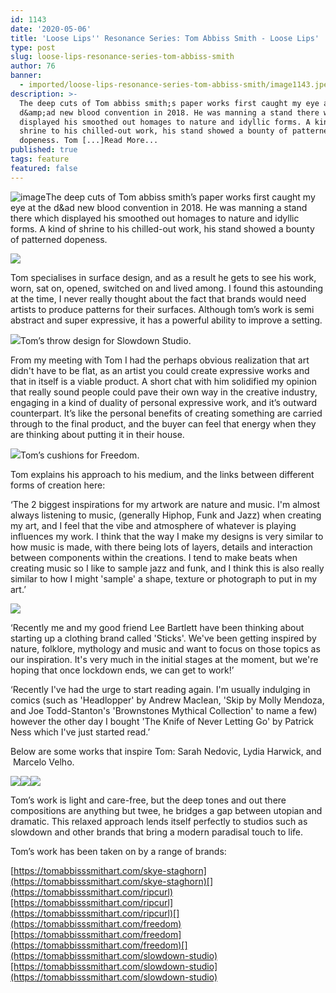 ```yaml
---
id: 1143
date: '2020-05-06'
title: 'Loose Lips'' Resonance Series: Tom Abbiss Smith - Loose Lips'
type: post
slug: loose-lips-resonance-series-tom-abbiss-smith
author: 76
banner:
  - imported/loose-lips-resonance-series-tom-abbiss-smith/image1143.jpeg
description: >-
  The deep cuts of Tom abbiss smith;s paper works first caught my eye at the
  d&amp;ad new blood convention in 2018. He was manning a stand there which
  displayed his smoothed out homages to nature and idyllic forms. A kind of
  shrine to his chilled-out work, his stand showed a bounty of patterned
  dopeness. Tom [...]Read More...
published: true
tags: feature
featured: false
---
```

![image](../imported/loose-lips-resonance-series-tom-abbiss-smith/image1143.jpeg)The deep cuts of Tom abbiss smith’s paper works first caught my eye at the d&ad new blood convention in 2018. He was manning a stand there which displayed his smoothed out homages to nature and idyllic forms. A kind of shrine to his chilled-out work, his stand showed a bounty of patterned dopeness.

![](https://lh4.googleusercontent.com/Drvizs4hTlSXbOiRpHKzFZmJQw3UiA_vIJH4fiPHfzDBBXfVfiyZUar-XQjBW4LXt7ywLRqpb3AgQuXrdBOE01FIO2AGKAsTv-ruDA_nYfDjYY44j2YJGy-Yj7oemZlv22R2S4ZF)

Tom specialises in surface design, and as a result he gets to see his work, worn, sat on, opened, switched on and lived among. I found this astounding at the time, I never really thought about the fact that brands would need artists to produce patterns for their surfaces. Although tom’s work is semi abstract and super expressive, it has a powerful ability to improve a setting. 

![](https://lh6.googleusercontent.com/cyie16Cc3k76Z-Arx0qdNh2ilP_hG3Hd6zuLuQxBZDp3INleDUm4OHqeECEk0Qy9n09wfRRkwg-rcTztQDwSfiTn_HaeUhZrkZIalGf5liSUNnyjcwtpjyzWT3u7KQ8xpZejG8CK)Tom’s throw design for Slowdown Studio.

From my meeting with Tom I had the perhaps obvious realization that art didn't have to be flat, as an artist you could create expressive works and that in itself is a viable product. A short chat with him solidified my opinion that really sound people could pave their own way in the creative industry, engaging in a kind of duality of personal expressive work, and it’s outward counterpart. It’s like the personal benefits of creating something are carried through to the final product, and the buyer can feel that energy when they are thinking about putting it in their house. 

![](https://lh4.googleusercontent.com/H5GJV-6virC8_EEaCi_s08MbqLNEshV3177T0vzvE4hgOGzq6V0eglqPY8jawG_sqmsHqZHm1pYSbWwpHwQxL3WQzafh_2SPOO2xjVE2K50ukdLxoQjt6YLK4C5hIdc17_WO0LNe)Tom’s cushions for Freedom.

Tom explains his approach to his medium, and the links between different forms of creation here:

‘The 2 biggest inspirations for my artwork are nature and music. I'm almost always listening to music, (generally Hiphop, Funk and Jazz) when creating my art, and I feel that the vibe and atmosphere of whatever is playing influences my work. I think that the way I make my designs is very similar to how music is made, with there being lots of layers, details and interaction between components within the creations. I tend to make beats when creating music so I like to sample jazz and funk, and I think this is also really similar to how I might 'sample' a shape, texture or photograph to put in my art.’

![](https://lh6.googleusercontent.com/B29WY4bQDoIYKWZy17ZoSpfiQjBeqZypyWOSs30uZnMAnGZY5MqSaAphDpdgygfieBbgGdZo5QWkKGpyT5BGqKOC76ni4_LXoqdSaYLuFBOyORXSQuTokfNBLU-zIQOlZlLmUxfE)

‘Recently me and my good friend Lee Bartlett have been thinking about starting up a clothing brand called 'Sticks'. We've been getting inspired by nature, folklore, mythology and music and want to focus on those topics as our inspiration. It's very much in the initial stages at the moment, but we're hoping that once lockdown ends, we can get to work!’

‘Recently I've had the urge to start reading again. I'm usually indulging in comics (such as 'Headlopper' by Andrew Maclean, 'Skip by Molly Mendoza, and Joe Todd-Stanton's 'Brownstones Mythical Collection' to name a few) however the other day I bought 'The Knife of Never Letting Go' by Patrick Ness which I've just started read.’

Below are some works that inspire Tom: Sarah Nedovic, Lydia Harwick, and  Marcelo Velho.

![](https://lh4.googleusercontent.com/SNAygmkpQz-Sx-jfyyI_x2pn1Y4B1D-4HqZDTC5Kj_XPMXm2vWXaLHj_1-Qo9Ata4cS3WTygNQSPuMozOj9i7e-BH5TQTOutDjvXkoKq9Ji2z2FskLsDwvFuwnanunpPDxxG16PR)![](https://lh6.googleusercontent.com/xPoeF3gWi_zyDlR23SytNKvZaBbM0tPlvosdPsHuXst2WC3oYgp7Pq4-CgnIB0OOcQ4tOyNj4uRfnX8aXPJern6BEv70qdhAWBROFcxjuW9Eph6dNRR7GMtpjKJDJo_xF4hTg-sD)![](https://lh3.googleusercontent.com/zrspg94G8uPaVtVLCn0fKsU7LB4nmBNdc7f_rxfONkZAPnUtUgscUT8P3Flgt5plaoy1lGfCcbl9_fHtkwtFSXsqFlpLTXdrfYlpuK4mwyIx2zhNkTalhbHJMCo0C6-eNl1Pxdwo)

Tom’s work is light and care-free, but the deep tones and out there compositions are anything but twee, he bridges a gap between utopian and dramatic. This relaxed approach lends itself perfectly to studios such as slowdown and other brands that bring a modern paradisal touch to life. 

Tom’s work has been taken on by a range of brands:

[](https://tomabbisssmithart.com/skye-staghorn)[https://tomabbisssmithart.com/skye-staghorn](https://tomabbisssmithart.com/skye-staghorn)[](https://tomabbisssmithart.com/ripcurl)[https://tomabbisssmithart.com/ripcurl](https://tomabbisssmithart.com/ripcurl)[](https://tomabbisssmithart.com/freedom)[https://tomabbisssmithart.com/freedom](https://tomabbisssmithart.com/freedom)[](https://tomabbisssmithart.com/slowdown-studio)[https://tomabbisssmithart.com/slowdown-studio](https://tomabbisssmithart.com/slowdown-studio)